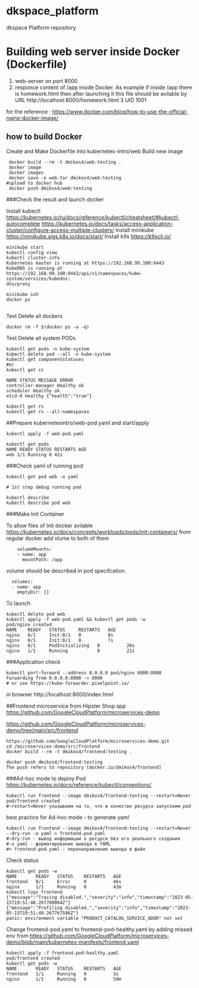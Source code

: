 # dkspace_platform
dkspace Platform repository

# Building web server inside Docker (Dockerfile) 

1. web-server on port 8000
2. responce content of /app inside Docker. As example if inside /app there is homework.html then after launching it this file should be avilable by URL
http://localhost:8000/homework.html
3 UID 1001

for the reference : https://www.docker.com/blog/how-to-use-the-official-nginx-docker-image/


## how to build Docker

  Create and Make Dockerfile into kubernetes-intro/web
  Build new image

```shell
 docker build --rm -t dmikos4/web:testing .
 docker image
 docker images
 docker save -o web.tar dmikos4/web:testing
#upload to docker hub
 docker push dmikos4/web:testing
```

###Check the result and launch docker

Install kubectl
https://kubernetes.io/ru/docs/reference/kubectl/cheatsheet/#kubectl-autocomplete
https://kubernetes.io/docs/tasks/access-application-cluster/configure-access-multiple-clusters/
Install minikube
https://minikube.sigs.k8s.io/docs/start/
Install k9s
https://k9scli.io/



```shell
minikube start
kubectl config view
kubectl cluster-info
Kubernetes master is running at https://192.168.99.100:8443
KubeDNS is running at https://192.168.99.100:8443/api/v1/namespaces/kube-system/services/kubedns:
dns/proxy

minikube ssh
docker ps


```
Test Delete all dockers

```shell
docker rm -f $(docker ps -a -q)

```
Test Delete all system PODs
```
kubectl get pods -n kube-system
kubectl delete pod --all -n kube-system
kubectl get componentstatuses
#or
kubectl get cs

NAME STATUS MESSAGE ERROR
controller-manager Healthy ok
scheduler Healthy ok
etcd-0 Healthy {"health":"true"}

kubectl get rs
kubectl get rs --all-namespaces

```

##Prepare kubernetesintro/web-pod.yaml and start/apply

```shell
kubectl apply -f web-pod.yaml

kubectl get pods
NAME READY STATUS RESTARTS AGE
web 1/1 Running 0 42s
```
###Check yaml of running pod

```
kubectl get pod web -o yaml

# 1st step debug running pod

kubectl describe
kubectl describe pod web
```

###Make Init Container

To allow files of Init docker avilable https://kubernetes.io/docs/concepts/workloads/pods/init-containers/
from regular docker add vlume to both of them
```shell
    volumeMounts:
    - name: app
      mountPath: /app
```
volume should be described in pod specifcation
```
  volumes:
  - name: app
    emptyDir: {}
```
To launch 

```shell
kubectl delete pod web
kubectl apply -f web-pod.yaml && kubectl get pods -w
pod/nginx created
NAME    READY   STATUS     RESTARTS   AGE
nginx   0/1     Init:0/1   0          0s
nginx   0/1     Init:0/1   0          7s
nginx   0/1     PodInitializing   0          20s
nginx   1/1     Running           0          21s
```
###Application check


```shell
kubectl port-forward --address 0.0.0.0 pod/nginx 8000:8000
Forwarding from 0.0.0.0:8000 -> 8000
# or use https://kube-forwarder.pixelpoint.io/
```
in browser http://localhost:8000/index.html


##Frontend microservice from Hipster Shop app
https://github.com/GoogleCloudPlatform/microservices-demo

https://github.com/GoogleCloudPlatform/microservices-demo/tree/main/src/frontend

```shell
https://github.com/GoogleCloudPlatform/microservices-demo.git
cd /microservices-demo/src/frontend
docker build --rm -t dmikos4/frontend:testing .

docker push dmikos4/frontend:testing
The push refers to repository [docker.io/dmikos4/frontend]
```

###Ad-hoc mode to deploy Pod
https://kubernetes.io/docs/reference/kubectl/conventions/
```shell
kubectl run frontend --image dmikos4/frontend:testing --restart=Never
pod/frontend created
#–restart=Never указываем на то, что в качестве ресурса запускаем pod
```
best practice for Ad-hoc mode - to generate yaml
```shell
kubectl run frontend --image dmikos4/frontend:testing --restart=Never --dry-run -o yaml > frontend-pod.yaml
#–dry-run - вывод информации о ресурсе без его реального создания
#-o yaml - форматирование вывода в YAML
#> frontend-pod.yaml - перенаправление вывода в файл
```
Check status

```shell
kubectl get pods -w
NAME       READY   STATUS    RESTARTS   AGE
frontend   0/1     Error     0          46s
nginx      1/1     Running   0          43m
kubectl logs frontend
{"message":"Tracing disabled.","severity":"info","timestamp":"2023-05-15T19:51:48.267700064Z"}
{"message":"Profiling disabled.","severity":"info","timestamp":"2023-05-15T19:51:48.267767586Z"}
panic: environment variable "PRODUCT_CATALOG_SERVICE_ADDR" not set
```
Change frontend-pod.yaml to frontend-pod-healthy.yaml by adding missed env from https://github.com/GoogleCloudPlatform/microservices-demo/blob/main/kubernetes-manifests/frontend.yaml

```shell
kubectl apply -f frontend-pod-healthy.yaml
pod/frontend created
kubectl get pods -w
NAME       READY   STATUS    RESTARTS   AGE
frontend   1/1     Running   0          3s
nginx      1/1     Running   0          59m

```

